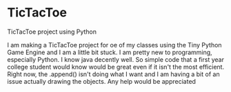 # TicTacToe
TicTacToe project using Python

I am making a TicTacToe project for oe of my classes using the Tiny Python Game Engine and I am a little bit stuck.
I am pretty new to programming, especially Python. I know java decently well. So simple code that a first year college student
would know would be great even if it isn't the most efficient. Right now, the .append() isn't doing what I want and I am having a bit
of an issue actually drawing the objects. Any help would be appreciated
